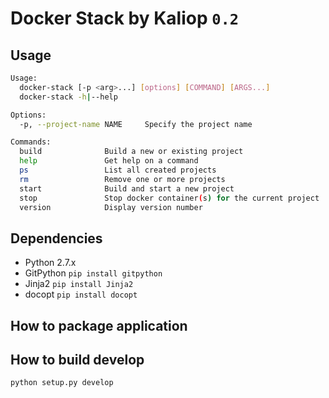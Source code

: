 Docker Stack by Kaliop `0.2`
============================

Usage
-----
```bash
Usage:
  docker-stack [-p <arg>...] [options] [COMMAND] [ARGS...]
  docker-stack -h|--help

Options:
  -p, --project-name NAME     Specify the project name

Commands:
  build              Build a new or existing project
  help               Get help on a command
  ps                 List all created projects
  rm                 Remove one or more projects
  start              Build and start a new project
  stop               Stop docker container(s) for the current project
  version            Display version number
```

Dependencies
------------
* Python 2.7.x
* GitPython `pip install gitpython`
* Jinja2 `pip install Jinja2`
* docopt `pip install docopt`

How to package application
--------------------------

How to build develop
--------------------
```bash
python setup.py develop
```